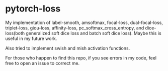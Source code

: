 # pytorch-loss

My implementation of label-smooth, amsoftmax, focal-loss, dual-focal-loss, triplet-loss, giou-loss, affinity-loss, pc_softmax_cross_entropy, and dice-loss(both generalized soft dice loss and batch soft dice loss). Maybe this is useful in my future work.


Also tried to implement swish and mish activation functions.


For those who happen to find this repo, if you see errors in my code, feel free to open an issue to correct me.
